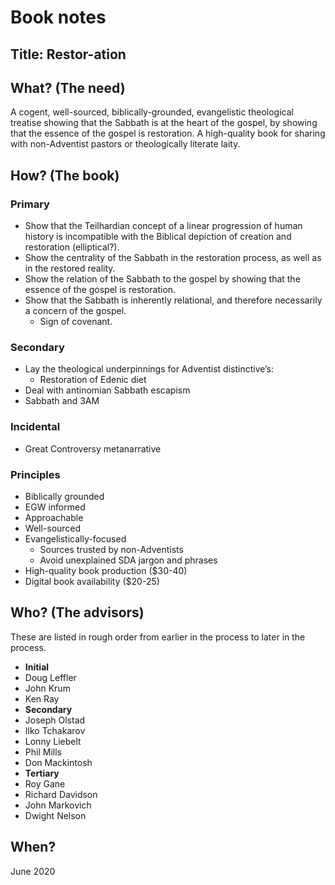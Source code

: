 # Book notes

## Title: Restor-ation

## What? \(The need\)

A cogent, well-sourced, biblically-grounded, evangelistic theological treatise showing that the Sabbath is at the heart of the gospel, by showing that the essence of the gospel is restoration. A high-quality book for sharing with non-Adventist pastors or theologically literate laity.

## How? \(The book\)

### Primary

* Show that the Teilhardian concept of a linear progression of human history is incompatible with the Biblical depiction of creation and restoration \(elliptical?\).
* Show the centrality of the Sabbath in the restoration process, as well as in the restored reality. 
* Show the relation of the Sabbath to the gospel by showing that the essence of the gospel is restoration.
* Show that the Sabbath is inherently relational, and therefore necessarily a concern of the gospel.
  * Sign of covenant.

### Secondary

* Lay the theological underpinnings for Adventist distinctive’s:
  * Restoration of Edenic diet
* Deal with antinomian Sabbath escapism
* Sabbath and 3AM

### Incidental

* Great Controversy metanarrative

### Principles

* Biblically grounded
* EGW informed
* Approachable
* Well-sourced
* Evangelistically-focused
  * Sources trusted by non-Adventists
  * Avoid unexplained SDA jargon and phrases
* High-quality book production \($30-40\)
* Digital book availability \($20-25\)

## Who? \(The advisors\)

These are listed in rough order from earlier in the process to later in the process.

* **Initial**
* Doug Leffler
* John Krum
* Ken Ray
* **Secondary**
* Joseph Olstad
* Ilko Tchakarov
* Lonny Liebelt
* Phil Mills
* Don Mackintosh
* **Tertiary**
* Roy Gane
* Richard Davidson
* John Markovich
* Dwight Nelson

## When?

June 2020


